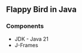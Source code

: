 <h2>Flappy Bird in Java</h2>
<h3>Components</h3>
<ul>
    <li>JDK - Java 21</li>
    <li>J-Frames</li>
</ul>
